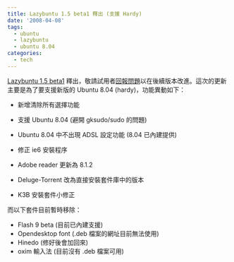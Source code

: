 ```yaml
---
title: Lazybuntu 1.5 beta1 釋出 (支援 Hardy)
date: '2008-04-08'
tags:
  - ubuntu
  - lazybuntu
  - ubuntu 8.04
categories:
  - tech
---
```

[Lazybuntu 1.5 beta1](http://rt.openfoundry.org/Foundry/Project/Download/?Queue=852) 釋出，敬請試用者[回報問題](http://rt.openfoundry.org/Foundry/Project/Tracker/?Type=defect&Queue=852)以在後續版本改進。這次的更新主要是為了要支援新版的 Ubuntu 8.04 (hardy)，功能異動如下：  

*   新增清除所有選擇功能  
    
*   支援 Ubuntu 8.04 (避開 gksudo/sudo 的問題)  
    
*   Ubuntu 8.04 中不出現 ADSL 設定功能 (8.04 已內建提供)
*   修正 ie6 安裝程序
*   Adobe reader 更新為 8.1.2
*   Deluge-Torrent 改為直接安裝套件庫中的版本
*   K3B 安裝套件小修正  
    

而以下套件目前暫時移除：  

*   Flash 9 beta (目前已內建支援)
*   Opendesktop font (.deb 檔案的網址目前無法使用)
*   Hinedo (修好後會加回來)
*   oxim 輸入法 (目前沒有 .deb 檔案可用)